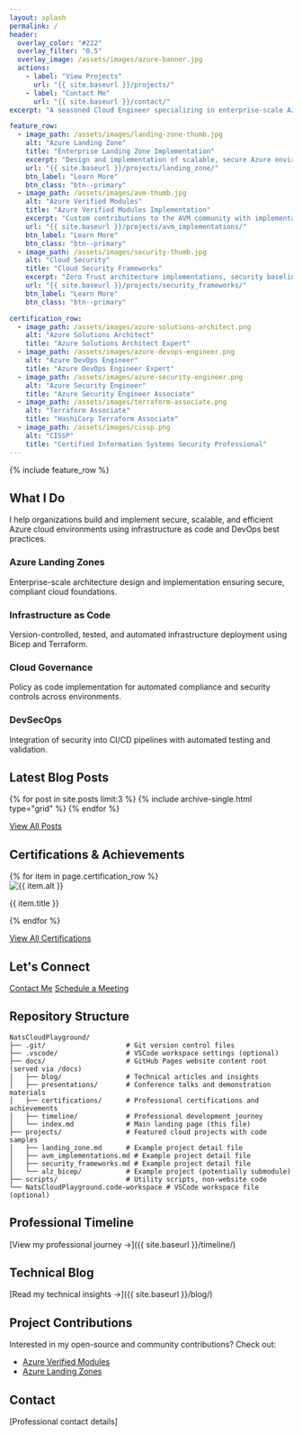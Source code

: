 ```yaml
---
layout: splash
permalink: /
header:
  overlay_color: "#222"
  overlay_filter: "0.5"
  overlay_image: /assets/images/azure-banner.jpg
  actions:
    - label: "View Projects"
      url: "{{ site.baseurl }}/projects/"
    - label: "Contact Me"
      url: "{{ site.baseurl }}/contact/"
excerpt: "A seasoned Cloud Engineer specializing in enterprise-scale Azure architectures and Infrastructure as Code (IaC)."

feature_row:
  - image_path: /assets/images/landing-zone-thumb.jpg
    alt: "Azure Landing Zone"
    title: "Enterprise Landing Zone Implementation"
    excerpt: "Design and implementation of scalable, secure Azure environments using Microsoft's latest enterprise-scale patterns."
    url: "{{ site.baseurl }}/projects/landing_zone/"
    btn_label: "Learn More"
    btn_class: "btn--primary"
  - image_path: /assets/images/avm-thumb.jpg
    alt: "Azure Verified Modules"
    title: "Azure Verified Modules Implementation"
    excerpt: "Custom contributions to the AVM community with implementation examples and governance frameworks."
    url: "{{ site.baseurl }}/projects/avm_implementations/"
    btn_label: "Learn More"
    btn_class: "btn--primary"
  - image_path: /assets/images/security-thumb.jpg
    alt: "Cloud Security"
    title: "Cloud Security Frameworks"
    excerpt: "Zero Trust architecture implementations, security baseline automation, and compliance reporting."
    url: "{{ site.baseurl }}/projects/security_frameworks/"
    btn_label: "Learn More"
    btn_class: "btn--primary"

certification_row:
  - image_path: /assets/images/azure-solutions-architect.png
    alt: "Azure Solutions Architect"
    title: "Azure Solutions Architect Expert"
  - image_path: /assets/images/azure-devops-engineer.png
    alt: "Azure DevOps Engineer"
    title: "Azure DevOps Engineer Expert"
  - image_path: /assets/images/azure-security-engineer.png
    alt: "Azure Security Engineer"
    title: "Azure Security Engineer Associate"
  - image_path: /assets/images/terraform-associate.png
    alt: "Terraform Associate"
    title: "HashiCorp Terraform Associate"
  - image_path: /assets/images/cissp.png
    alt: "CISSP"
    title: "Certified Information Systems Security Professional"
---
```


{% include feature_row %}

## What I Do

I help organizations build and implement secure, scalable, and efficient Azure cloud environments using infrastructure as code and DevOps best practices.

<div class="grid__wrapper">
  <div class="grid__item">
    <div class="archive__item">
      <div class="archive__item-body">
        <h3 class="archive__item-title">Azure Landing Zones</h3>
        <div class="archive__item-excerpt">
          <p>Enterprise-scale architecture design and implementation ensuring secure, compliant cloud foundations.</p>
        </div>
      </div>
    </div>
  </div>
  <div class="grid__item">
    <div class="archive__item">
      <div class="archive__item-body">
        <h3 class="archive__item-title">Infrastructure as Code</h3>
        <div class="archive__item-excerpt">
          <p>Version-controlled, tested, and automated infrastructure deployment using Bicep and Terraform.</p>
        </div>
      </div>
    </div>
  </div>
  <div class="grid__item">
    <div class="archive__item">
      <div class="archive__item-body">
        <h3 class="archive__item-title">Cloud Governance</h3>
        <div class="archive__item-excerpt">
          <p>Policy as code implementation for automated compliance and security controls across environments.</p>
        </div>
      </div>
    </div>
  </div>
  <div class="grid__item">
    <div class="archive__item">
      <div class="archive__item-body">
        <h3 class="archive__item-title">DevSecOps</h3>
        <div class="archive__item-excerpt">
          <p>Integration of security into CI/CD pipelines with automated testing and validation.</p>
        </div>
      </div>
    </div>
  </div>
</div>

## Latest Blog Posts

<div class="grid__wrapper">
  {% for post in site.posts limit:3 %}
    {% include archive-single.html type="grid" %}
  {% endfor %}
</div>

<a href="{{ site.baseurl }}/blog/" class="btn btn--primary">View All Posts</a>

## Certifications & Achievements

<div class="certification-grid">
  {% for item in page.certification_row %}
    <div class="certification-item">
      <img src="{{ item.image_path | relative_url }}" alt="{{ item.alt }}" class="certification-image">
      <p class="certification-title">{{ item.title }}</p>
    </div>
  {% endfor %}
</div>

<a href="{{ site.baseurl }}/certifications/" class="btn btn--primary">View All Certifications</a>

## Let's Connect

<div class="text-center">
  <a href="{{ site.baseurl }}/contact/" class="btn btn--success btn--large">Contact Me</a>
  <a href="https://calendly.com/your-calendly-link" class="btn btn--info btn--large">Schedule a Meeting</a>
</div>

## Repository Structure
```
NatsCloudPlayground/
├── .git/                    # Git version control files
├── .vscode/                 # VSCode workspace settings (optional)
├── docs/                    # GitHub Pages website content root (served via /docs)
│   ├── blog/                # Technical articles and insights
│   ├── presentations/       # Conference talks and demonstration materials
│   ├── certifications/      # Professional certifications and achievements
│   ├── timeline/            # Professional development journey
│   └── index.md             # Main landing page (this file)
├── projects/                # Featured cloud projects with code samples
│   ├── landing_zone.md      # Example project detail file
│   ├── avm_implementations.md # Example project detail file
│   ├── security_frameworks.md # Example project detail file
│   └── alz_bicep/           # Example project (potentially submodule)
├── scripts/                 # Utility scripts, non-website code
└── NatsCloudPlayground.code-workspace # VSCode workspace file (optional)
```

## Professional Timeline
[View my professional journey →]({{ site.baseurl }}/timeline/)

## Technical Blog
[Read my technical insights →]({{ site.baseurl }}/blog/)

## Project Contributions
Interested in my open-source and community contributions? Check out:
- [Azure Verified Modules](https://github.com/Azure/Azure-Verified-Modules)
- [Azure Landing Zones](https://github.com/Azure/Enterprise-Scale)

## Contact
[Professional contact details]
